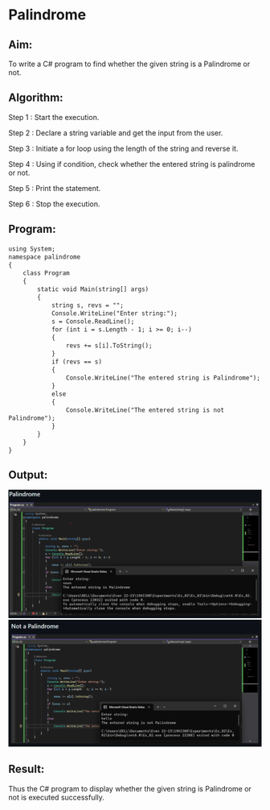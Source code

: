 # Palindrome


## Aim:
To write a C# program to find whether the given string is a Palindrome or not.
## Algorithm:
Step 1 :
Start the execution.

Step 2 :
Declare a string variable and get the input from the user.

Step 3 :
Initiate a for loop using the length of the string and reverse it.

Step 4 :
Using if condition, check whether the entered string is palindrome or not.

Step 5 :
Print the statement.

Step 6 :
Stop the execution.
## Program:
~~~
using System;
namespace palindrome
{
    class Program
    {
        static void Main(string[] args)
        {
            string s, revs = "";
            Console.WriteLine("Enter string:");
            s = Console.ReadLine();
            for (int i = s.Length - 1; i >= 0; i--)
            {
                revs += s[i].ToString();
            }
            if (revs == s)
            {
                Console.WriteLine("The entered string is Palindrome");
            }
            else
            {
                Console.WriteLine("The entered string is not Palindrome");
            }
        }
    }
}
~~~
## Output:
![](ar2.png)
![](ar21.png)
## Result:
Thus the C# program to display whether the given string is Palindrome or not is executed successfully.
